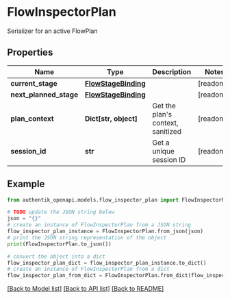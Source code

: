 # FlowInspectorPlan

Serializer for an active FlowPlan

## Properties

Name | Type | Description | Notes
------------ | ------------- | ------------- | -------------
**current_stage** | [**FlowStageBinding**](FlowStageBinding.md) |  | [readonly] 
**next_planned_stage** | [**FlowStageBinding**](FlowStageBinding.md) |  | [readonly] 
**plan_context** | **Dict[str, object]** | Get the plan&#39;s context, sanitized | [readonly] 
**session_id** | **str** | Get a unique session ID | [readonly] 

## Example

```python
from authentik_openapi.models.flow_inspector_plan import FlowInspectorPlan

# TODO update the JSON string below
json = "{}"
# create an instance of FlowInspectorPlan from a JSON string
flow_inspector_plan_instance = FlowInspectorPlan.from_json(json)
# print the JSON string representation of the object
print(FlowInspectorPlan.to_json())

# convert the object into a dict
flow_inspector_plan_dict = flow_inspector_plan_instance.to_dict()
# create an instance of FlowInspectorPlan from a dict
flow_inspector_plan_from_dict = FlowInspectorPlan.from_dict(flow_inspector_plan_dict)
```
[[Back to Model list]](../README.md#documentation-for-models) [[Back to API list]](../README.md#documentation-for-api-endpoints) [[Back to README]](../README.md)


